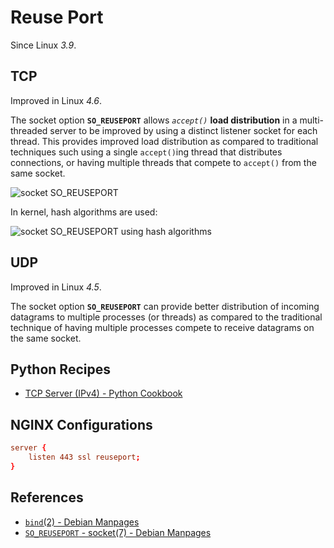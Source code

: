 # Reuse Port

Since Linux *3.9*.

## TCP

Improved in Linux *4.6*.

The socket option **`SO_REUSEPORT`** allows *`accept()`* **load distribution** in a multi-threaded server
to be improved by using a distinct listener socket for each thread.
This provides improved load distribution as compared to traditional techniques
such using a single `accept()`ing thread that distributes connections,
or having multiple threads that compete to `accept()` from the same socket.

![socket SO_REUSEPORT](https://lucas-six.github.io/linux-cookbook/imgs/socket_SO_REUSEPORT.png)

In kernel, hash algorithms are used:

![socket SO_REUSEPORT using hash algorithms](https://lucas-six.github.io/linux-cookbook/imgs/socket_SO_REUSEPORT_hash.png)

## UDP

Improved in Linux *4.5*.

The socket option **`SO_REUSEPORT`** can provide better distribution of incoming datagrams
to multiple processes (or threads) as compared to the traditional technique of
having multiple processes compete to receive datagrams on the same socket.

## Python Recipes

- [TCP Server (IPv4) - Python Cookbook](https://lucas-six.github.io/python-cookbook/cookbook/core/net/tcp_server_ipv4)

## NGINX Configurations

```conf
server {
    listen 443 ssl reuseport;
}
```

## References

- [`bind`(2) - Debian Manpages](https://manpages.debian.org/bookworm/manpages-dev/bind.2.en.html)
- [`SO_REUSEPORT` - socket(7) - Debian Manpages](https://manpages.debian.org/bookworm/manpages/socket.7.en.html#SO_REUSEPORT)
